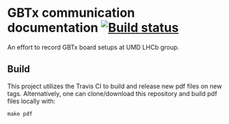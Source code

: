 # GBTx communication documentation [![Build status](https://travis-ci.com/ypsun-umd/gbtx_communication_doc.svg?master)](https://travis-ci.com/ypsun-umd)
An effort to record GBTx board setups at UMD LHCb group.

## Build
This project utilizes the Travis CI to build and release new pdf files on new tags.
Alternatively, one can clone/download this repository and build pdf files locally with:
```
make pdf
```
